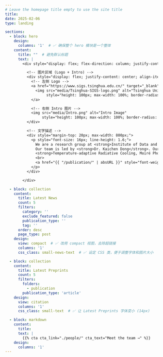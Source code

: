 ```yaml
---
# Leave the homepage title empty to use the site title
title:
date: 2025-02-06
type: landing

sections:
  - block: hero
    design:
      columns: '1'  # ✅ 确保整个 hero 模块是一个整体
    content:
      title: ""  # 避免默认标题
      text: |
        <div style="display: flex; flex-direction: column; justify-content: center; align-items: center; width: 100%; max-width: 1100px; margin: 0 auto; text-align: center;">

          <!-- 图片区域 (Logo + Intro) -->
          <div style="display: flex; justify-content: center; align-items: center; gap: 30px; flex-wrap: wrap;">
            <!-- 左侧 Logo -->
            <a href="https://www.sigs.tsinghua.edu.cn/" target="_blank">
              <img src="media/Tsinghua-SIGS-logo.png" alt="Tsinghua University Logo"
                   style="height: 100px; max-width: 100%; border-radius: 10px;">
            </a>

            <!-- 右侧 Intro 图片 -->
            <img src="media/Intro.png" alt="Intro Image"
                 style="height: 100px; max-width: 100%; border-radius: 10px;">
          </div>

          <!-- 文字描述 -->
          <div style="margin-top: 20px; max-width: 800px;">
            <p style="font-size: 16px; line-height: 1.6;">
              We are a research group at <strong>Institute of Data and Information, Tsinghua Shenzhen International Graduate School.</strong>
              Our team is led by <strong>Dr. Kaichen Dong</strong>. Our group focuses on research topics related to
              <strong>Temperature-adaptive Radiative Cooling, Moiré Photonics, Metamaterials/Metasurfaces, Zero-power Smart MEMS Sensors, and AI for Science</strong>.
              <br>
              <a href="{{ "/publication/" | absURL }}" style="font-weight: bold; color: #0056b3; text-decoration: none;">(see publications →)</a>
            </p>
          </div>

        </div>

  - block: collection
    content:
      title: Latest News
      count: 5
      filters:
        category: ''
        exclude_featured: false
        publication_type: ''
        tag: ''
      order: desc
      page_type: post
    design:
      view: compact  # ✅ 改用 compact 视图，去除超链接
      columns: '1'
      css_class: small-news-text  # ✅ 设定 CSS 类，便于调整字体和图片大小

  - block: collection
    content:
      title: Latest Preprints
      count: 5
      filters:
        folders:
          - publication
        publication_type: 'article'
    design:
      view: citation
      columns: '1'
      css_class: small-text  # ✅ 让 Latest Preprints 字体变小 (14px)

  - block: markdown
    content:
      title:
      text: |
        {{% cta cta_link="./people/" cta_text="Meet the team →" %}}
    design:
      columns: '1'
---
```

